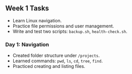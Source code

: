 ## Week 1 Tasks
- Learn Linux navigation.
- Practice file permissions and user management.
- Write and test two scripts: `backup.sh`, `health-check.sh`.
### Day 1: Navigation
- Created folder structure under `/projects`.
- Learned commands: `pwd`, `ls`, `cd`, `tree`, `find`.
- Practiced creating and listing files.